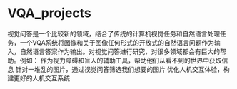 # VQA_projects

视觉问答是一个比较新的领域，结合了传统的计算机视觉任务和自然语言处理任务，一个VQA系统将图像和关于图像任何形式的开放式的自然语言问题作为输入，自然语言答案作为输出。对视觉问答进行研究，对很多领域都会有巨大的帮助。例如：
作为视力障碍和盲人的辅助工具，帮助他们从看不到的世界中获取信息
针对一堆乱的图片，通过视觉问答筛选我们想要的图片
优化人机交互体验，构建更好的人机交互系统



